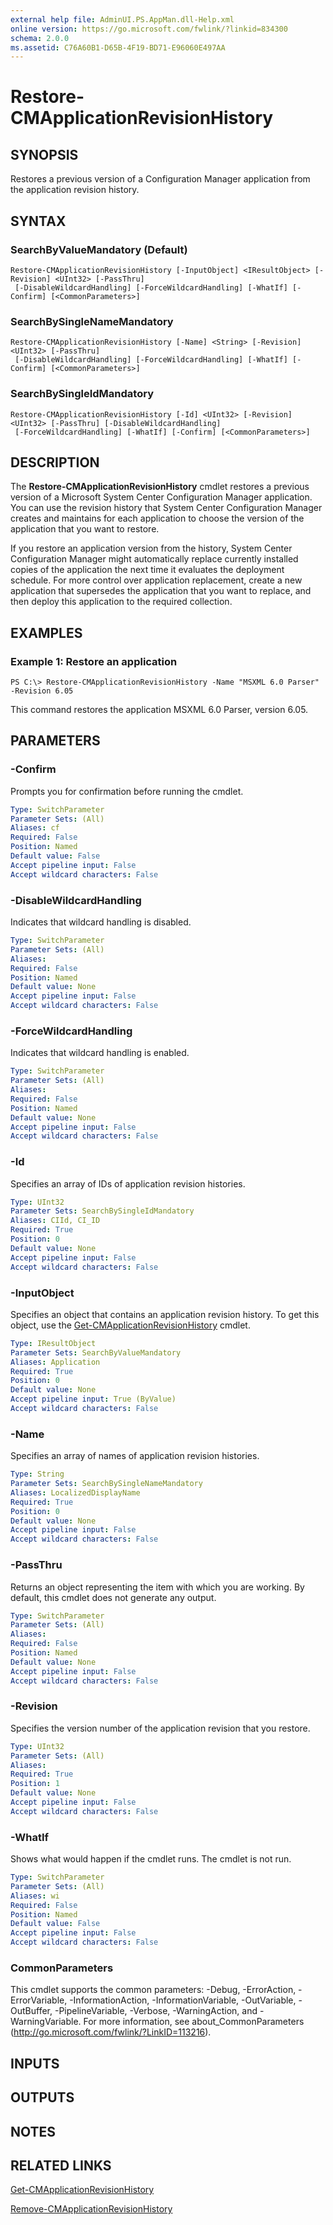 ```yaml
---
external help file: AdminUI.PS.AppMan.dll-Help.xml
online version: https://go.microsoft.com/fwlink/?linkid=834300
schema: 2.0.0
ms.assetid: C76A60B1-D65B-4F19-BD71-E96060E497AA
---
```


# Restore-CMApplicationRevisionHistory

## SYNOPSIS
Restores a previous version of a Configuration Manager application from the application revision history.

## SYNTAX

### SearchByValueMandatory (Default)
```
Restore-CMApplicationRevisionHistory [-InputObject] <IResultObject> [-Revision] <UInt32> [-PassThru]
 [-DisableWildcardHandling] [-ForceWildcardHandling] [-WhatIf] [-Confirm] [<CommonParameters>]
```

### SearchBySingleNameMandatory
```
Restore-CMApplicationRevisionHistory [-Name] <String> [-Revision] <UInt32> [-PassThru]
 [-DisableWildcardHandling] [-ForceWildcardHandling] [-WhatIf] [-Confirm] [<CommonParameters>]
```

### SearchBySingleIdMandatory
```
Restore-CMApplicationRevisionHistory [-Id] <UInt32> [-Revision] <UInt32> [-PassThru] [-DisableWildcardHandling]
 [-ForceWildcardHandling] [-WhatIf] [-Confirm] [<CommonParameters>]
```

## DESCRIPTION
The **Restore-CMApplicationRevisionHistory** cmdlet restores a previous version of a Microsoft System Center Configuration Manager application.
You can use the revision history that System Center Configuration Manager creates and maintains for each application to choose the version of the application that you want to restore.

If you restore an application version from the history, System Center Configuration Manager might automatically replace currently installed copies of the application the next time it evaluates the deployment schedule.
For more control over application replacement, create a new application that supersedes the application that you want to replace, and then deploy this application to the required collection.

## EXAMPLES

### Example 1: Restore an application
```
PS C:\> Restore-CMApplicationRevisionHistory -Name "MSXML 6.0 Parser" -Revision 6.05
```

This command restores the application MSXML 6.0 Parser, version 6.05.

## PARAMETERS

### -Confirm
Prompts you for confirmation before running the cmdlet.

```yaml
Type: SwitchParameter
Parameter Sets: (All)
Aliases: cf
Required: False
Position: Named
Default value: False
Accept pipeline input: False
Accept wildcard characters: False
```

### -DisableWildcardHandling
Indicates that wildcard handling is disabled.

```yaml
Type: SwitchParameter
Parameter Sets: (All)
Aliases: 
Required: False
Position: Named
Default value: None
Accept pipeline input: False
Accept wildcard characters: False
```

### -ForceWildcardHandling
Indicates that wildcard handling is enabled.

```yaml
Type: SwitchParameter
Parameter Sets: (All)
Aliases: 
Required: False
Position: Named
Default value: None
Accept pipeline input: False
Accept wildcard characters: False
```

### -Id
Specifies an array of IDs of application revision histories.

```yaml
Type: UInt32
Parameter Sets: SearchBySingleIdMandatory
Aliases: CIId, CI_ID
Required: True
Position: 0
Default value: None
Accept pipeline input: False
Accept wildcard characters: False
```

### -InputObject
Specifies an object that contains an application revision history.
To get this object, use the [Get-CMApplicationRevisionHistory](./Get-CMApplicationRevisionHistory.md) cmdlet.

```yaml
Type: IResultObject
Parameter Sets: SearchByValueMandatory
Aliases: Application
Required: True
Position: 0
Default value: None
Accept pipeline input: True (ByValue)
Accept wildcard characters: False
```

### -Name
Specifies an array of names of application revision histories.

```yaml
Type: String
Parameter Sets: SearchBySingleNameMandatory
Aliases: LocalizedDisplayName
Required: True
Position: 0
Default value: None
Accept pipeline input: False
Accept wildcard characters: False
```

### -PassThru
Returns an object representing the item with which you are working.
By default, this cmdlet does not generate any output.

```yaml
Type: SwitchParameter
Parameter Sets: (All)
Aliases: 
Required: False
Position: Named
Default value: None
Accept pipeline input: False
Accept wildcard characters: False
```

### -Revision
Specifies the version number of the application revision that you restore.

```yaml
Type: UInt32
Parameter Sets: (All)
Aliases: 
Required: True
Position: 1
Default value: None
Accept pipeline input: False
Accept wildcard characters: False
```

### -WhatIf
Shows what would happen if the cmdlet runs.
The cmdlet is not run.

```yaml
Type: SwitchParameter
Parameter Sets: (All)
Aliases: wi
Required: False
Position: Named
Default value: False
Accept pipeline input: False
Accept wildcard characters: False
```

### CommonParameters
This cmdlet supports the common parameters: -Debug, -ErrorAction, -ErrorVariable, -InformationAction, -InformationVariable, -OutVariable, -OutBuffer, -PipelineVariable, -Verbose, -WarningAction, and -WarningVariable. For more information, see about_CommonParameters (http://go.microsoft.com/fwlink/?LinkID=113216).

## INPUTS

## OUTPUTS

## NOTES

## RELATED LINKS

[Get-CMApplicationRevisionHistory](./Get-CMApplicationRevisionHistory.md)

[Remove-CMApplicationRevisionHistory](./Remove-CMApplicationRevisionHistory.md)
